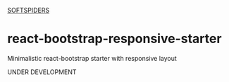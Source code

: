 [SOFTSPIDERS](https://github.com/softspiders/softspiders)

# react-bootstrap-responsive-starter
Minimalistic react-bootstrap starter with responsive layout

UNDER DEVELOPMENT
